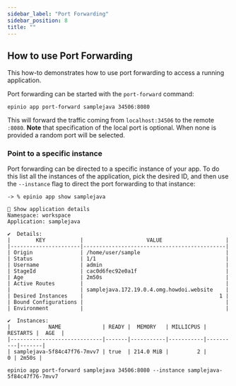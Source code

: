 ```yaml
---
sidebar_label: "Port Forwarding"
sidebar_position: 8
title: ""
---
```


## How to use Port Forwarding

This how-to demonstrates how to use port forwarding to access a running application.

Port forwarding can be started with the `port-forward` command:

```
epinio app port-forward samplejava 34506:8080
```

This will forward the traffic coming from `localhost:34506` to the remote `:8080`.
__Note__ that specification of the local port is optional. When none is provided a random port will be selected.

### Point to a specific instance

Port forwarding can be directed to a specific instance of your app. To do this list all the instances of the application, pick the desired ID, and then use the `--instance` flag to direct the port forwarding to that instance:

```
-> % epinio app show samplejava

🚢 Show application details
Namespace: workspace
Application: samplejava

✔️  Details:
|        KEY           |                    VALUE                    |
|----------------------|---------------------------------------------|
| Origin               | /home/user/sample                           |
| Status               | 1/1                                         |
| Username             | admin                                       |
| StageId              | cac0d6fec92e0a1f                            |
| Age                  | 2m50s                                       |
| Active Routes        |                                             |
|                      | samplejava.172.19.0.4.omg.howdoi.website    |
| Desired Instances    |                                           1 |
| Bound Configurations |                                             |
| Environment          |                                             |

✔️  Instances: 
|            NAME             | READY |  MEMORY   | MILLICPUS | RESTARTS |  AGE  |
|-----------------------------|-------|-----------|-----------|----------|-------|
| samplejava-5f84c47f76-7mvv7 | true  | 214.0 MiB |         2 |        0 | 2m50s |
```



```
epinio app port-forward samplejava 34506:8080 --instance samplejava-5f84c47f76-7mvv7
```
